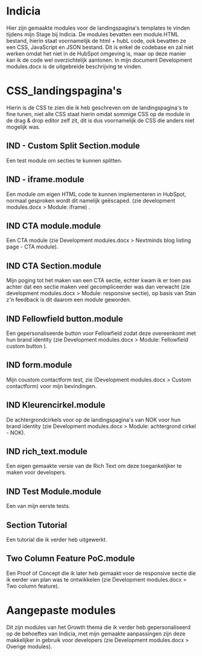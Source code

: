 # Indicia
Hier zijn gemaakte modules voor de landingspagina's templates te vinden tijdens mijn Stage bij Indicia. De modules bevatten een module.HTML bestand, hierin staat voornamelijk de html + hubL code, ook bevatten ze een CSS, JavaScript en JSON bestand. Dit is enkel de codebase en zal niet werken omdat het niet in de HubSpot omgeving is, maar op deze manier kan ik de code wel overzichtelijk aantonen. In mijn document Development modules.docx is de uitgebreide beschrijving te vinden.

# CSS_landingspagina's
Hierin is de CSS te zien die ik heb geschreven om de landingspagina's te fine tunen, niet alle CSS staat hierin omdat sommige CSS op de module in de drag & drop editor zelf zit, dit is dus voornamelijk de CSS die anders niet mogelijk was.

## IND - Custom Split Section.module
Een test module om secties te kunnen splitten.

## IND - iframe.module
Een module om eigen HTML code te kunnen implementeren in HubSpot, normaal gesproken wordt dit namelijk geëscaped. (zie development modules.docx > Module: iframe)
.
## IND CTA module.module
Een CTA module (zie Development modules.docx > Nextminds blog listing page - CTA module).

## IND CTA Section.module
Mijn poging tot het maken van een CTA sectie, echter kwam ik er toen pas achter dat een sectie maken veel gecompliceerder was dan verwacht (zie development modules.docx > Module: responsive sectie), op basis van Stan z'n feedback is dit daarom een module geworden.

## IND Fellowfield button.module
Een gepersonaliseerde button voor Fellowfield zodat deze overeenkomt met hun brand identity (zie Development modules.docx > Module: Fellowfield custom button
).

## IND form.module
Mijn coustom contactform test, zie (Development modules.docx > Custom contactform) voor mijn bevindingen.

## IND Kleurencirkel.module
De achtergrondcirkels voor op de landingspagina's van NOK voor hun brand identity (zie Development modules.docx > Module: achtergrond cirkel - NOK).

## IND rich_text.module
Een eigen gemaakte versie van de Rich Text om deze toegankelijker te maken voor developers.

## IND Test Module.module
Een van mijn eerste tests.

## Section Tutorial
Een tutorial die ik verder heb uitgewerkt.

## Two Column Feature PoC.module
Een Proof of Concept die ik later heb gemaakt voor de responsive sectie die ik eerder van plan was te ontwikkelen (zie Development modules.docx > Two column feature).

# Aangepaste modules
Dit zijn modules van het Growth thema die ik verder heb gepersonaliseerd op de behoeftes van Indicia, met mijn gemaakte aanpassingen zijn deze makkelijker in gebruik voor developers (zie Development modules.docx > Overige modules).